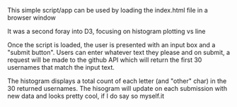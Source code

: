 This simple script/app can be used by loading the index.html file in a browser window

It was a second foray into D3, focusing on histogram plotting vs line

Once the script is loaded, the user is presented with an input box and a "submit button".
Users can enter whatever text they please and on submit, a request will be made to the github API
which will return the first 30 usernames that match the input text.

The histogram displays a total count of each letter (and "other" char) in the 30 returned usernames.
The hisogram will update on each submission with new data and looks pretty cool, if I do say so myself.it

